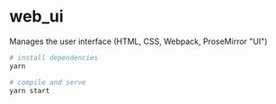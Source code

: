 # web_ui

Manages the user interface (HTML, CSS, Webpack, ProseMirror "UI")

```sh
# install dependencies
yarn

# compile and serve
yarn start
```
